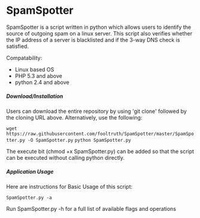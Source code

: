 SpamSpotter
============

SpamSpotter is a script written in python which allows users to identify the source of outgoing spam on a linux server. This script also verifies whether 
the IP address of a server is blacklisted and if the 3-way DNS check is satisfied.

Compatability:

- Linux based OS
- PHP 5.3 and above
- python 2.4 and above


<h5>Download/Installation</h5>

Users can download the entire repository by using 'git clone' followed by the cloning URL above. Alternatively, use the following:

```wget https://raw.githubusercontent.com/fooltruth/SpamSpotter/master/SpamSpotter.py -O SpamSpotter.py```
```python SpamSpotter.py```

The execute bit (chmod +x SpamSpotter.py) can be added so that the script can be executed without calling python directly.

<h5>Application Usage</h5>

Here are instructions for Basic Usage of this script:

```SpamSpotter.py -a ```

Run SpamSpotter.py -h for a full list of available flags and operations

